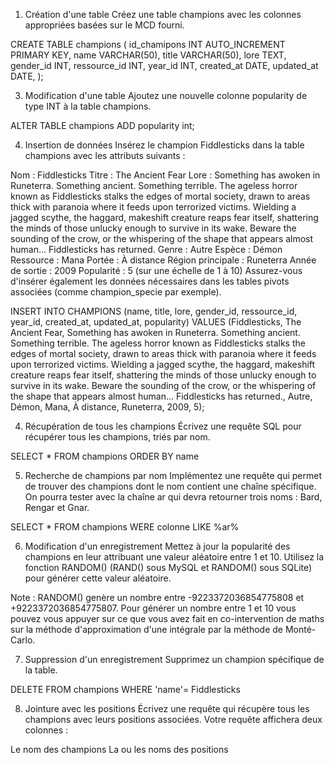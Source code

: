 1. Création d'une table
Créez une table champions avec les colonnes appropriées basées sur le MCD fourni.

CREATE TABLE champions (
  id_chamipons INT AUTO_INCREMENT PRIMARY KEY,
  name VARCHAR(50),
  title VARCHAR(50),
  lore TEXT,
  gender_id INT,
  ressource_id INT,
  year_id INT,
  created_at DATE,
  updated_at DATE,
);

3. Modification d'une table
Ajoutez une nouvelle colonne popularity de type INT à la table champions.

ALTER TABLE champions
ADD popularity int;

4. Insertion de données
Insérez le champion Fiddlesticks dans la table champions avec les attributs suivants :

Nom : Fiddlesticks
Titre : The Ancient Fear
Lore : Something has awoken in Runeterra. Something ancient. Something terrible. The ageless horror known as Fiddlesticks stalks the edges of mortal society, drawn to areas thick with paranoia where it feeds upon terrorized victims. Wielding a jagged scythe, the haggard, makeshift creature reaps fear itself, shattering the minds of those unlucky enough to survive in its wake. Beware the sounding of the crow, or the whispering of the shape that appears almost human... Fiddlesticks has returned.
Genre : Autre
Espèce : Démon
Ressource : Mana
Portée : À distance
Région principale : Runeterra
Année de sortie : 2009
Popularité : 5 (sur une échelle de 1 à 10)
Assurez-vous d'insérer également les données nécessaires dans les tables pivots associées (comme champion_specie par exemple).

INSERT INTO CHAMPIONS (name, title, lore, gender_id, ressource_id, year_id, created_at, updated_at, popularity) VALUES (Fiddlesticks, The Ancient Fear, Something has awoken in Runeterra. Something ancient. Something terrible. The ageless horror known as Fiddlesticks stalks the edges of mortal society, drawn to areas thick with paranoia where it feeds upon terrorized victims. Wielding a jagged scythe, the haggard, makeshift creature reaps fear itself, shattering the minds of those unlucky enough to survive in its wake. Beware the sounding of the crow, or the whispering of the shape that appears almost human... Fiddlesticks has returned., Autre, Démon, Mana, À distance, Runeterra, 2009, 5);

4. Récupération de tous les champions
Écrivez une requête SQL pour récupérer tous les champions, triés par nom.

SELECT *
FROM champions
ORDER BY name

5. Recherche de champions par nom
Implémentez une requête qui permet de trouver des champions dont le nom contient une chaîne spécifique. On pourra tester avec la chaîne ar qui devra retourner trois noms : Bard, Rengar et Gnar.

SELECT *
FROM champions
WERE colonne LIKE %ar%

6. Modification d'un enregistrement
Mettez à jour la popularité des champions en leur attribuant une valeur aléatoire entre 1 et 10. Utilisez la fonction RANDOM() (RAND() sous MySQL et RANDOM() sous SQLite) pour générer cette valeur aléatoire.

Note : RANDOM() genère un nombre entre -9223372036854775808 et +9223372036854775807. Pour générer un nombre entre 1 et 10 vous pouvez vous appuyer sur ce que vous avez fait en co-intervention de maths sur la méthode d'approximation d'une intégrale par la méthode de Monté-Carlo.


7. Suppression d'un enregistrement
Supprimez un champion spécifique de la table.

DELETE FROM champions
WHERE 'name'= Fiddlesticks

8. Jointure avec les positions
Écrivez une requête qui récupère tous les champions avec leurs positions associées. Votre requête affichera deux colonnes :

Le nom des champions
La ou les noms des positions 

